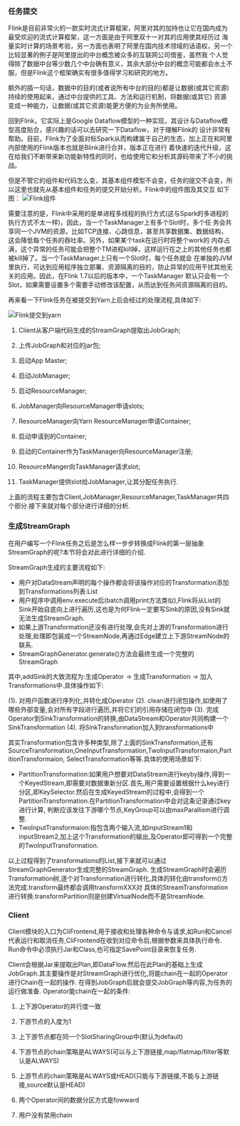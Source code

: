 ### 任务提交

Flink是目前非常火的一款实时流式计算框架，阿里对其的加持也让它在国内成为最受欢迎的流式计算框架，这一方面是由于阿里双十一对其的应用使其经历过
海量实时计算的场景考验，另一方面也表明了阿里在国内技术领域的话语权，另一个比较显著的例子是阿里提出的中台概念被众多的互联网公司借鉴，虽然我
个人觉得除了数据中台等少数几个中台确有意义，其余大部分中台的概念可能都会水土不服，但是Flink这个框架确实有很多值得学习和研究的地方。

额外的插一句话，数据中的目的(或者说所有中台的目的)都是让数据(或其它资源)持续的使用起来，通过中台提供的工具、方法和运行机制，将数据(或其它)
资源变成一种能力，让数据(或其它资源)能更方便的为业务所使用。

回到Flink，它实际上是Google Dataflow模型的一种实现，其设计与Dataflow模型高度贴合，感兴趣的话可以去研究一下Dataflow，对于理解Flink的
设计非常有帮助。目前，Flink为了全面对标Spark从而构建属于自己的生态，加上正在和阿里内部使用的Flink版本也就是Blink进行合并，版本正在进行
着快速的迭代升级，这在给我们不断带来新功能新特性的同时，也给使用它和分析其源码带来了不小的挑战。

但是不管它的组件和代码怎么变，其基本组件模型不会变，任务的提交不会变，所以这里也就先从基本组件和任务的提交开始分析。Flink中的组件图及其交互
如下图：
![Flink组件](../images/flinkcomponent.png "Flink组件")

需要注意的是，Flink中采用的是单进程多线程的执行方式(这与Spark的多进程的执行方式不太一样)，因此，当一个TaskManager上有多个Slot时，多个任
务会共享同一个JVM的资源，比如TCP连接、心跳信息，甚至共享数据集、数据结构，这会降低每个任务的吞吐率。另外，如果某个task在运行时将整个work的
内存占满，这个异常的任务可能会把整个TM进程kill掉，这样运行在之上的其他任务也都被kill掉了。当一个TaskManager上只有一个Slot时，每个任务就会
在单独的JVM里执行，可达到应用程序独立部署、资源隔离的目的，防止异常的应用干扰其他无关的应用。因此，在Flink 1.7以后的版本中，一个TaskManager
默认只会有一个Slot，如果需要设置多个需要手动修改该配置，从而达到任务间资源隔离的目的。

再来看一下Flink任务在被提交到Yarn上后会经过的处理流程,具体如下:

 ![Flink提交到yarn](../images/flinksubmittoyarn.png "Flink提交到yarn")

 1. Client从客户端代码生成的StreamGraph提取出JobGraph;

 2. 上传JobGraph和对应的jar包;

 3. 启动App Master;

 4. 启动JobManager;

 5. 启动ResourceManager;

 6. JobManager向ResourceManager申请slots;

 7. ResourceManager向Yarn ResourceManager申请Container;

 8. 启动申请到的Container;

 9. 启动的Container作为TaskManager向ResourceManager注册;

 10. ResourceManger向TaskManager请求slot;

 11. TaskManager提供slot给JobManager,让其分配任务执行.

 上面的流程主要包含Client,JobManager,ResourceManager,TaskManager共四个部分.接下来就对每个部分进行详细的分析.

### 生成StreamGraph

在用户编写一个Flink任务之后是怎么样一步步转换成Flink的第一层抽象StreamGraph的呢?本节将会对此进行详细的介绍.

StreamGraph生成的主要流程如下:

 * 用户对DataStream声明的每个操作都会将该操作对应的Transformation添加到Transformations列表:List
 * 用户程序中调用env.execute后(batch调用print方法类似),Flink将从List的Sink开始自底向上进行遍历,这也是为何Flink一定要写Sink的原因,没有Sink就无法生成StreamGraph.
 * 如果上游Transformation还没有进行处理,会先对上游的Transformation进行处理,处理即包装成一个StreamNode,再通过Edge建立上下游StreamNode的联系.
 * StreamGraphGenerator.generate()方法会最终生成一个完整的StreamGraph

 其中,addSink的大致流程为:生成Operator -> 生成Transformation -> 加入Transformations中.具体操作如下:

 (1). 对用户函数进行序列化,并转化成Operator
 (2). clean进行闭包操作,如使用了哪些外部变量,会对所有字段进行遍历,并将它们的引用存储在闭包中
 (3). 完成Operator到SinkTransformation的转换,由DataStream和Operator共同构建一个SinkTransformation
 (4). 将SinkTransformation加入到transformations中

其实Transformation包含许多种类型,除了上面的SinkTransformation,还有SourceTransformation,OneInputTransformation,TwoInputTransformaion,PartitionTransformaion,
SelectTransformation等等.具体的使用场景如下:

 * PartitionTransformation:如果用户想要对DataStream进行keyby操作,得到一个KeyedStream,即需要对数据重新分区.首先,用户需要设置根据什么key进行
   分区,即KeySelector.然后在生成KeyedStream的过程中,会得到一个PartitionTransformation.在PartitionTransformation中会对这条记录通过key进行计算,
   判断应该发往下游哪个节点,KeyGroup可以由maxParallism进行调整.
 * TwoInputTransformaion:指包含两个输入流,如inputStream1和inputStream2,加上这个Transformation的输出,及Operator即可得到一个完整的TwoInputTransformation.

以上过程得到了transformations的List,接下来就可以通过StreamGraphGenerator生成完整的StreamGraph.
生成StreamGraph时会遍历Transformation树,逐个对Transformation进行转化,具体的转化由transform()方法完成.transform最终都会调用transformXXX对
具体的StreamTransformation进行转换.transformPartition则是创建VirtualNode而不是StreamNode.


### Client

Client模块的入口为CliFrontend,用于接收和处理各种命令与请求,如Run和Cancel代表运行和取消任务,CliFrontend在收到对应命令后,根据参数来具体执行命令.
Run命令中必须执行Jar和Class,也可指定SavePoint目录来恢复任务.

Client会根据Jar来提取出Plan,即DataFlow.然后在此Plan的基础上生成JobGraph.其主要操作是对StreamGraph进行优化,将能chain在一起的Operator进行Chain在一起的操作.
在得到JobGraph后就会提交JobGraph等内容,为任务的运行做准备.
Operator能chain在一起的条件:

 1. 上下游Operator的并行度一致

 2. 下游节点的入度为1

 3. 上下游节点都在同一个SlotSharingGroup中(默认为default)

 4. 下游节点的chain策略是ALWAYS(可以与上下游链接,map/flatmap/filter等默认是ALWAYS)

 5. 上游节点的chain策略是ALWAYS或HEAD(只能与下游链接,不能与上游链接,source默认是HEAD)

 6. 两个Operator间的数据分区方式是fowward

 7. 用户没有禁用chain